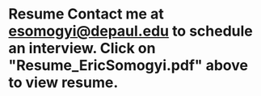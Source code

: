 # Resume Contact me at esomogyi@depaul.edu to schedule an interview. Click on "Resume_EricSomogyi.pdf" above to view resume.
